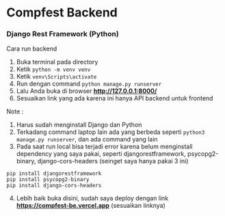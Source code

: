 # Compfest Backend

### Django Rest Framework (Python)
Cara run backend
1. Buka terminal pada directory
2. Ketik ```python -m venv venv```
3. Ketik ```venv\Scripts\activate```
4. Run dengan command ```python manage.py runserver```
5. Lalu Anda buka di browser **http://127.0.0.1:8000/**
6. Sesuaikan link yang ada karena ini hanya API backend untuk frontend

Note : 
1. Harus sudah menginstall Django dan Python
2. Terkadang command laptop lain ada yang berbeda seperti ```python3 manage.py runserver```, dan ada command yang lain
3. Pada saat run local bisa terjadi error karena belum menginstall dependency yang saya pakai, seperti djangorestframework, psycopg2-binary, django-cors-headers (seinget saya hanya pakai 3 ini)
```
pip install djangorestframework
pip install psycopg2-binary
pip install django-cors-headers
```
4. Lebih baik buka disini, sudah saya deploy dengan link **https://compfest-be.vercel.app** (sesuaikan linknya)
